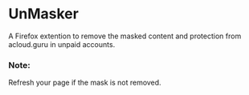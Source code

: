 # UnMasker

A Firefox extention to remove the masked content and protection from acloud.guru in unpaid accounts.

### Note:
Refresh your page if the mask is not removed.
